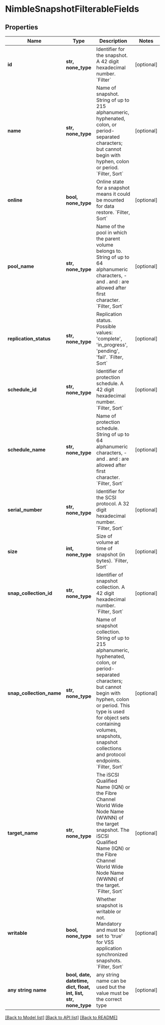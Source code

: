 # NimbleSnapshotFilterableFields


## Properties
Name | Type | Description | Notes
------------ | ------------- | ------------- | -------------
**id** | **str, none_type** | Identifier for the snapshot. A 42 digit hexadecimal number. &#x60;Filter&#x60; | [optional] 
**name** | **str, none_type** | Name of snapshot. String of up to 215 alphanumeric, hyphenated, colon, or period-separated characters; but cannot begin with hyphen, colon or period. &#x60;Filter, Sort&#x60; | [optional] 
**online** | **bool, none_type** | Online state for a snapshot means it could be mounted for data restore. &#x60;Filter, Sort&#x60; | [optional] 
**pool_name** | **str, none_type** | Name of the pool in which the parent volume belongs to. String of up to 64 alphanumeric characters, - and . and : are allowed after first character. &#x60;Filter, Sort&#x60; | [optional] 
**replication_status** | **str, none_type** | Replication status. Possible values: &#39;complete&#39;, &#39;in_progress&#39;, &#39;pending&#39;, &#39;fail&#39;. &#x60;Filter, Sort&#x60; | [optional] 
**schedule_id** | **str, none_type** | Identifier of protection schedule. A 42 digit hexadecimal number. &#x60;Filter, Sort&#x60; | [optional] 
**schedule_name** | **str, none_type** | Name of protection schedule. String of up to 64 alphanumeric characters, - and . and : are allowed after first character. &#x60;Filter, Sort&#x60; | [optional] 
**serial_number** | **str, none_type** | Identifier for the SCSI protocol. A 32 digit hexadecimal number. &#x60;Filter, Sort&#x60; | [optional] 
**size** | **int, none_type** | Size of volume at time of snapshot (in bytes). &#x60;Filter, Sort&#x60; | [optional] 
**snap_collection_id** | **str, none_type** | Identifier of snapshot collection. A 42 digit hexadecimal number. &#x60;Filter, Sort&#x60; | [optional] 
**snap_collection_name** | **str, none_type** | Name of snapshot collection. String of up to 215 alphanumeric, hyphenated, colon, or period-separated characters; but cannot begin with hyphen, colon or period. This type is used for object sets containing volumes, snapshots, snapshot collections and protocol endpoints. &#x60;Filter, Sort&#x60; | [optional] 
**target_name** | **str, none_type** | The iSCSI Qualified Name (IQN) or the Fibre Channel World Wide Node Name (WWNN) of the target snapshot. The iSCSI Qualified Name (IQN) or the Fibre Channel World Wide Node Name (WWNN) of the target. &#x60;Filter, Sort&#x60; | [optional] 
**writable** | **bool, none_type** | Whether snapshot is writable or not. Mandatory and must be set to &#39;true&#39; for VSS application synchronized snapshots. &#x60;Filter, Sort&#x60; | [optional] 
**any string name** | **bool, date, datetime, dict, float, int, list, str, none_type** | any string name can be used but the value must be the correct type | [optional]

[[Back to Model list]](../README.md#documentation-for-models) [[Back to API list]](../README.md#documentation-for-api-endpoints) [[Back to README]](../README.md)


